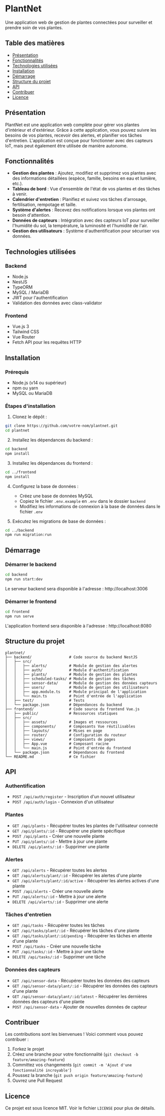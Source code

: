 # PlantNet

Une application web de gestion de plantes connectées pour surveiller et prendre soin de vos plantes.

## Table des matières

- [Présentation](#présentation)
- [Fonctionnalités](#fonctionnalités)
- [Technologies utilisées](#technologies-utilisées)
- [Installation](#installation)
- [Démarrage](#démarrage)
- [Structure du projet](#structure-du-projet)
- [API](#api)
- [Contribuer](#contribuer)
- [Licence](#licence)

## Présentation

PlantNet est une application web complète pour gérer vos plantes d'intérieur et d'extérieur. Grâce à cette application, vous pouvez suivre les besoins de vos plantes, recevoir des alertes, et planifier vos tâches d'entretien. L'application est conçue pour fonctionner avec des capteurs IoT, mais peut également être utilisée de manière autonome.

## Fonctionnalités

- **Gestion des plantes** : Ajoutez, modifiez et supprimez vos plantes avec des informations détaillées (espèce, famille, besoins en eau et lumière, etc.).
- **Tableau de bord** : Vue d'ensemble de l'état de vos plantes et des tâches à venir.
- **Calendrier d'entretien** : Planifiez et suivez vos tâches d'arrosage, fertilisation, rempotage et taille.
- **Système d'alertes** : Recevez des notifications lorsque vos plantes ont besoin d'attention.
- **Données de capteurs** : Intégration avec des capteurs IoT pour surveiller l'humidité du sol, la température, la luminosité et l'humidité de l'air.
- **Gestion des utilisateurs** : Système d'authentification pour sécuriser vos données.

## Technologies utilisées

### Backend
- Node.js
- NestJS
- TypeORM
- MySQL / MariaDB
- JWT pour l'authentification
- Validation des données avec class-validator

### Frontend
- Vue.js 3
- Tailwind CSS
- Vue Router
- Fetch API pour les requêtes HTTP

## Installation

### Prérequis
- Node.js (v14 ou supérieur)
- npm ou yarn
- MySQL ou MariaDB

### Étapes d'installation

1. Clonez le dépôt :
```bash
git clone https://github.com/votre-nom/plantnet.git
cd plantnet
```

2. Installez les dépendances du backend :
```bash
cd backend
npm install
```

3. Installez les dépendances du frontend :
```bash
cd ../frontend
npm install
```

4. Configurez la base de données :
   - Créez une base de données MySQL
   - Copiez le fichier `.env.example` en `.env` dans le dossier `backend`
   - Modifiez les informations de connexion à la base de données dans le fichier `.env`

5. Exécutez les migrations de base de données :
```bash
cd ../backend
npm run migration:run
```

## Démarrage

### Démarrer le backend
```bash
cd backend
npm run start:dev
```
Le serveur backend sera disponible à l'adresse : http://localhost:3006

### Démarrer le frontend
```bash
cd frontend
npm run serve
```
L'application frontend sera disponible à l'adresse : http://localhost:8080

## Structure du projet

```
plantnet/
├── backend/                 # Code source du backend NestJS
│   ├── src/
│   │   ├── alerts/          # Module de gestion des alertes
│   │   ├── auth/            # Module d'authentification
│   │   ├── plants/          # Module de gestion des plantes
│   │   ├── scheduled-tasks/ # Module de gestion des tâches
│   │   ├── sensor-data/     # Module de gestion des données capteurs
│   │   ├── users/           # Module de gestion des utilisateurs
│   │   ├── app.module.ts    # Module principal de l'application
│   │   └── main.ts          # Point d'entrée de l'application
│   ├── test/                # Tests
│   └── package.json         # Dépendances du backend
├── frontend/                # Code source du frontend Vue.js
│   ├── public/              # Ressources statiques
│   ├── src/
│   │   ├── assets/          # Images et ressources
│   │   ├── components/      # Composants Vue réutilisables
│   │   ├── layouts/         # Mises en page
│   │   ├── router/          # Configuration du routeur
│   │   ├── views/           # Composants de pages
│   │   ├── App.vue          # Composant racine
│   │   └── main.js          # Point d'entrée du frontend
│   └── package.json         # Dépendances du frontend
└── README.md                # Ce fichier
```

## API

### Authentification

- `POST /api/auth/register` - Inscription d'un nouvel utilisateur
- `POST /api/auth/login` - Connexion d'un utilisateur

### Plantes

- `GET /api/plants` - Récupérer toutes les plantes de l'utilisateur connecté
- `GET /api/plants/:id` - Récupérer une plante spécifique
- `POST /api/plants` - Créer une nouvelle plante
- `PUT /api/plants/:id` - Mettre à jour une plante
- `DELETE /api/plants/:id` - Supprimer une plante

### Alertes

- `GET /api/alerts` - Récupérer toutes les alertes
- `GET /api/alerts/plant/:id` - Récupérer les alertes d'une plante
- `GET /api/alerts/plant/:id/active` - Récupérer les alertes actives d'une plante
- `POST /api/alerts` - Créer une nouvelle alerte
- `PUT /api/alerts/:id` - Mettre à jour une alerte
- `DELETE /api/alerts/:id` - Supprimer une alerte

### Tâches d'entretien

- `GET /api/tasks` - Récupérer toutes les tâches
- `GET /api/tasks/plant/:id` - Récupérer les tâches d'une plante
- `GET /api/tasks/plant/:id/pending` - Récupérer les tâches en attente d'une plante
- `POST /api/tasks` - Créer une nouvelle tâche
- `PUT /api/tasks/:id` - Mettre à jour une tâche
- `DELETE /api/tasks/:id` - Supprimer une tâche

### Données des capteurs

- `GET /api/sensor-data` - Récupérer toutes les données des capteurs
- `GET /api/sensor-data/plant/:id` - Récupérer les données des capteurs d'une plante
- `GET /api/sensor-data/plant/:id/latest` - Récupérer les dernières données des capteurs d'une plante
- `POST /api/sensor-data` - Ajouter de nouvelles données de capteur

## Contribuer

Les contributions sont les bienvenues ! Voici comment vous pouvez contribuer :

1. Forkez le projet
2. Créez une branche pour votre fonctionnalité (`git checkout -b feature/amazing-feature`)
3. Committez vos changements (`git commit -m 'Ajout d'une fonctionnalité incroyable'`)
4. Poussez la branche (`git push origin feature/amazing-feature`)
5. Ouvrez une Pull Request

## Licence

Ce projet est sous licence MIT. Voir le fichier `LICENSE` pour plus de détails.
